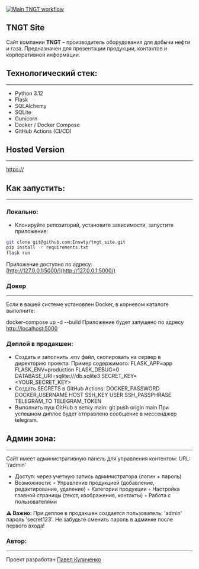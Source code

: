 [![Main TNGT workflow](https://github.com/Inswty/tngt_site/actions/workflows/main.yml/badge.svg)](https://github.com/Inswty/tngt_site/actions/workflows/main.yml)
## TNGT Site
Сайт компании **TNGT** – производитель оборудования для добычи нефти и газа. 
Предназначен для презентации продукции, контактов и корпоративной информации.

## Технологический стек:
---
- Python 3.12
- Flask
- SQLAlchemy
- SQLite
- Gunicorn
- Docker / Docker Compose
- GitHub Actions (CI/CD)

## Hosted Version
---
[https://](https://)

## Как запустить:
---
### Локально:
- Клонируйте репозиторий, установите зависимости, запустите приложение:
```bash
git clone git@github.com:Inswty/tngt_site.git
pip install -r requirements.txt
flask run
``` 
Приложение доступно по адресу:  
[http://127.0.0.1:5000/](http://127.0.0.1:5000/)

### Докер
---
Если в вашей системе установлен Docker, в корневом каталоге выполните:

docker-compose up -d --build
Приложение будет запущено по адресу [http://localhost:5000](http://localhost:5000)

### Деплой в продакшен:
- Создать и заполнить .env файл, скопировать на сервер в директорию проекта:
  Пример содержимого:
      FLASK_APP=app
      FLASK_ENV=production
      FLASK_DEBUG=0
      DATABASE_URI=sqlite:///db.sqlite3
      SECRET_KEY=<YOUR_SECRET_KEY>
- Создать SECRETS в GitHub Actions:
      DOCKER_PASSWORD
      DOCKER_USERNAME
      HOST
      SSH_KEY
      USER
      SSH_PASSPHRASE
      TELEGRAM_TO
      TELEGRAM_TOKEN
- Выполнить пуш GitHub в ветку main: git push origin main
При успешном диплое будет отправлено сообщение в мессенджер telegram.

## Админ зона:
---
Сайт имеет административную панель для управления контентом:
URL: '/admin'
- Доступ: через учетную запись администратора (логин + пароль)  
- Возможности:
  ◦ Управление продукцией (добавление, редактирование, удаление)
  ◦ Категории продукции
  ◦ Настройка главной страницы (текст, изображения, контакты)
  ◦ Работа с пользователями

**⚠️ Важно:**
При деплое в продакшен создается пользователь:
'admin' пароль 'secret123'. Не забудьте сменить пароль в админке после первого входа!

### Автор:
---
Проект разработан 
[Павел Куличенко](https://github.com/Inswty)